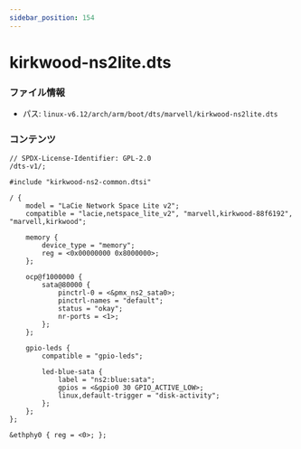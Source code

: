 ```yaml
---
sidebar_position: 154
---
```

# kirkwood-ns2lite.dts

### ファイル情報

- パス: `linux-v6.12/arch/arm/boot/dts/marvell/kirkwood-ns2lite.dts`

### コンテンツ

```dts
// SPDX-License-Identifier: GPL-2.0
/dts-v1/;

#include "kirkwood-ns2-common.dtsi"

/ {
	model = "LaCie Network Space Lite v2";
	compatible = "lacie,netspace_lite_v2", "marvell,kirkwood-88f6192", "marvell,kirkwood";

	memory {
		device_type = "memory";
		reg = <0x00000000 0x8000000>;
	};

	ocp@f1000000 {
		sata@80000 {
			pinctrl-0 = <&pmx_ns2_sata0>;
			pinctrl-names = "default";
			status = "okay";
			nr-ports = <1>;
		};
	};

	gpio-leds {
		compatible = "gpio-leds";

		led-blue-sata {
			label = "ns2:blue:sata";
			gpios = <&gpio0 30 GPIO_ACTIVE_LOW>;
			linux,default-trigger = "disk-activity";
		};
	};
};

&ethphy0 { reg = <0>; };

```
